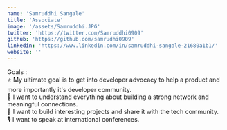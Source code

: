 ```yaml
---
name: 'Samruddhi Sangale'
title: 'Associate'
image: '/assets/Samruddhi.JPG'
twitter: 'https://twitter.com/Samruddhi0909'
github: 'https://github.com/samrudhi0909'
linkedin: 'https://www.linkedin.com/in/samruddhi-sangale-21680a1b1/'
website: ''
---
```


<div> Goals : </br>
  ⭐ My ultimate goal is to get into developer advocacy to help a product and more importantly it's developer community.</br>
  🤝 I want to understand everything about building a strong network and meaningful connections.</br>
  💪 I want to build interesting projects and share it with the tech community.</br>
  🎙️ I want to speak at international conferences.</br>
</div>
